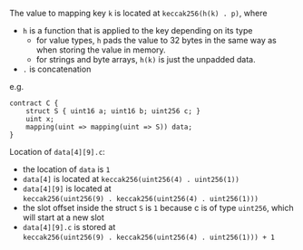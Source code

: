 The value to mapping key `k` is located at `keccak256(h(k) . p)`, where
- `h` is a function that is applied to the key depending on its type
	* for value types, `h` pads the value to 32 bytes in the same way as when storing the value in memory.
	* for strings and byte arrays, `h(k)` is just the unpadded data.
- `.` is concatenation

e.g.

```solidity
contract C {
    struct S { uint16 a; uint16 b; uint256 c; }
    uint x;
    mapping(uint => mapping(uint => S)) data;
}
```

Location of `data[4][9].c`:
- the location of `data` is `1`
- `data[4]` is located at `keccak256(uint256(4) . uint256(1))`
- `data[4][9]` is located at `keccak256(uint256(9) . keccak256(uint256(4) . uint256(1)))`
- the slot offset inside the struct `S` is `1` because c is of type `uint256`, which will start at a new slot
- `data[4][9].c` is stored at `keccak256(uint256(9) . keccak256(uint256(4) . uint256(1))) + 1`